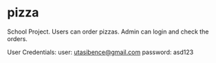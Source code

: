 # pizza
School Project. Users can order pizzas. Admin can login and check the orders.

User Credentials:
user: utasibence@gmail.com
password: asd123
